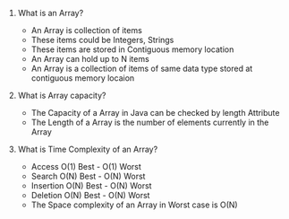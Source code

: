 1. What is an Array?
   - An Array is collection of items
   - These items could be Integers, Strings
   - These items are stored in Contiguous memory location
   - An Array can hold up to N items
   - An Array is a collection of items of same data type stored at contiguous memory locaion


2. What is Array capacity?
   - The Capacity of a Array in Java can be checked by length Attribute
   - The Length of a Array is the number of elements currently in the Array
3. What is Time Complexity of an Array?
   - Access    O(1) Best -  O(1) Worst
   - Search    O(N) Best -  O(N) Worst
   - Insertion O(N) Best -  O(N) Worst
   - Deletion  O(N) Best -  O(N) Worst
   - The Space complexity of an Array in Worst case is O(N)


